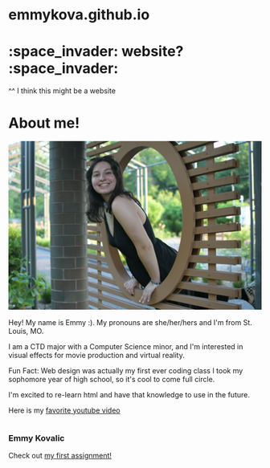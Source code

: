 # emmykova.github.io

<h1> :space_invader: website? :space_invader: </h1>
<p> ^^ I think this might be a website </p>

<h1> About me!</h1>
<div style="display:inline-block;vertical-align:top;">
        <img src="/img/pic_of_me.png">
    </div>
    <div style="display:inline-block;">
        <p>Hey! My name is Emmy :). My pronouns are she/her/hers and I'm from St. Louis, MO.</p> 
        <p>I am a CTD major with a Computer Science minor, and I'm interested in visual effects for movie production and virtual reality.</p>
        <p>Fun Fact: Web design was actually my first ever coding class I took my sophomore year of high school, so it's cool to come full circle.</p>
        <p>I'm excited to re-learn html and have that knowledge to use in the future.</p>
        <p>Here is my <a href="https://youtu.be/hFZFjoX2cGg" target="_blank"> favorite youtube video</a></p>
    </div>
        <h3> Emmy Kovalic </h3>
        <p>Check out <a href="assignment1.html">my first assignment!</a> </p>
